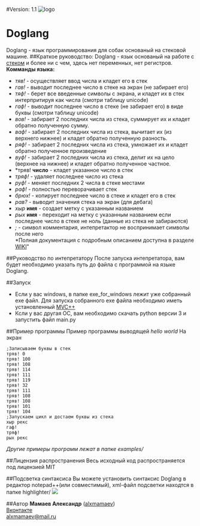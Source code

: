 #Version: 1.1
![logo](https://github.com/alxmamaev/Doglang/blob/master/img/logo.jpg?)
# Doglang
Doglang - язык программирования для собак основаный на стековой машине.
##Краткое руководство:
Doglang - язык основаный на работе с [стеком](https://ru.wikipedia.org/wiki/%D0%A1%D1%82%D0%B5%D0%BA) и более ни с чем, здесь нет переменных, нет регистров.
<br>**Комманды языка:**
* *тяв!* - осуществляет ввод числа и кладет его в стек
* *гав!* - выводит последнее число в стеке на экран (не забирает его)
* *тяф!* - берет все введенные символы с экрана, и кладет их в стек интерпритируя как числа (смотри таблицу unicode)
* *гаф!* - выводит последнее число в стеке (не забирает его) в виде буквы (смотри таблицу unicode) 
* *вов!* - забирает 2 последних числа из стека, суммирует их и кладет обратно полученную сумму.
* *ваф!* - забирает 2 последних числа из стека, вычитает их (из верхнего нижнее) и кладет обратно полученную разность.
* *ряф!* -  забирает 2 последних числа из стека, умножает их и кладет обратно полученное произведение
* *вуф!* - забирает 2 последних числа из стека, делит их на цело (верхнее на нижнее) и кладет обратно полученное частное.
* *тряв! **число** - кладет указанное число в стек
* *тряф!* - удаляет последнее число из стека
* *руф!* - меняет последних 2 числа в стеке местами
* *раф!* - полностью переворачивает стек
* *брюх!* - копирует последнее число в стеке и кладет его в стек
* *рав?* - выводит значения стека на экран (для дебага)
* *хыр* **имя** - создает метку с указанным названием
* *рых* **имя** - переходит на метку с указанным названием если последнее число в стеке не ноль (данные из стека не забираются)
* *;* - символ комментария, интепретактор не воспринимает символы после него
<br>*Полная документация с подробным описанием доступна в разделе [WIKI](https://github.com/alxmamaev/Doglang/wiki)"

##Руководство по интепретатору
После запуска интепретатора, вам будет необходимо указать путь до файла с программой на языке Doglang.

##Запуск
* Если у вас windows, в папке exe_for_windows лежит уже собранный exe файл. Для запуска собранного exe файла необходимо иметь установленный [MVC++](https://www.microsoft.com/ru-RU/download/details.aspx?id=5555)
* Ксли у вас другая ОС, вам необходимо скачать python версии 3 и запустить файл main.py

##Пример программы
Пример программы выводящей *hello world* На экран
```
;Записываем буквы в стек
тряв! 0
тряв! 100
тряв! 108
тряв! 114
тряв! 111
тряв! 119
тряв! 32
тряв! 111
тряв! 108
тряв! 108
тряв! 101
тряв! 104
;Запускаем цикл и достаем буквы из стека
хыр рекс
гаф!
тряф!
рых рекс
```
*Другие примеры программ лежат в папке examples/*

##Лицензия распространения
Весь исходный код распространяется под лицензией MIT

##Подсветка синтаксиса
Вы можете установить синтаксис Doglang в редактор notepad++(или совместимый), xml-файл подсветки находтся в папке highlighter/
![](https://github.com/alxmamaev/Doglang/blob/master/img/notepad.jpeg)

##Автор
**Мамаев Александр** ([alxmamaev](https://alxmamaev.github.io/))
<br>[Вконтакте](https://new.vk.com/alex__mamaev)
<br>alxmamaev@mail.ru 
